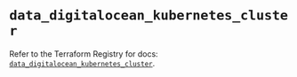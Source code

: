 # `data_digitalocean_kubernetes_cluster`

Refer to the Terraform Registry for docs: [`data_digitalocean_kubernetes_cluster`](https://registry.terraform.io/providers/digitalocean/digitalocean/2.44.0/docs/data-sources/kubernetes_cluster).
